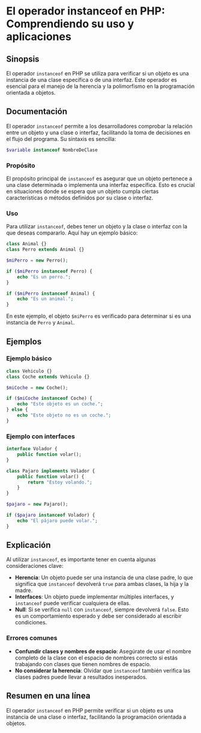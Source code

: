 <!--
Meta Description: # El operador instanceof en PHP: Comprendiendo su uso y aplicaciones ## Sinopsis El operador `instanceof` en PHP se utiliza para verificar si un objet...
Meta Keywords: instanceof, una, objeto, clase, php
-->

# El operador instanceof en PHP: Comprendiendo su uso y aplicaciones

## Sinopsis
El operador `instanceof` en PHP se utiliza para verificar si un objeto es una instancia de una clase específica o de una interfaz. Este operador es esencial para el manejo de la herencia y la polimorfismo en la programación orientada a objetos.

## Documentación
El operador `instanceof` permite a los desarrolladores comprobar la relación entre un objeto y una clase o interfaz, facilitando la toma de decisiones en el flujo del programa. Su sintaxis es sencilla:

```php
$variable instanceof NombreDeClase
```

### Propósito
El propósito principal de `instanceof` es asegurar que un objeto pertenece a una clase determinada o implementa una interfaz específica. Esto es crucial en situaciones donde se espera que un objeto cumpla ciertas características o métodos definidos por su clase o interfaz.

### Uso
Para utilizar `instanceof`, debes tener un objeto y la clase o interfaz con la que deseas compararlo. Aquí hay un ejemplo básico:

```php
class Animal {}
class Perro extends Animal {}

$miPerro = new Perro();

if ($miPerro instanceof Perro) {
    echo "Es un perro.";
}

if ($miPerro instanceof Animal) {
    echo "Es un animal.";
}
```

En este ejemplo, el objeto `$miPerro` es verificado para determinar si es una instancia de `Perro` y `Animal`.

## Ejemplos
### Ejemplo básico
```php
class Vehiculo {}
class Coche extends Vehiculo {}

$miCoche = new Coche();

if ($miCoche instanceof Coche) {
    echo "Este objeto es un coche.";
} else {
    echo "Este objeto no es un coche.";
}
```

### Ejemplo con interfaces
```php
interface Volador {
    public function volar();
}

class Pajaro implements Volador {
    public function volar() {
        return "Estoy volando.";
    }
}

$pajaro = new Pajaro();

if ($pajaro instanceof Volador) {
    echo "El pájaro puede volar.";
}
```

## Explicación
Al utilizar `instanceof`, es importante tener en cuenta algunas consideraciones clave:

- **Herencia**: Un objeto puede ser una instancia de una clase padre, lo que significa que `instanceof` devolverá `true` para ambas clases, la hija y la madre.
- **Interfaces**: Un objeto puede implementar múltiples interfaces, y `instanceof` puede verificar cualquiera de ellas.
- **Null**: Si se verifica `null` con `instanceof`, siempre devolverá `false`. Esto es un comportamiento esperado y debe ser considerado al escribir condiciones.

### Errores comunes
- **Confundir clases y nombres de espacio**: Asegúrate de usar el nombre completo de la clase con el espacio de nombres correcto si estás trabajando con clases que tienen nombres de espacio.
- **No considerar la herencia**: Olvidar que `instanceof` también verifica las clases padres puede llevar a resultados inesperados.

## Resumen en una línea
El operador `instanceof` en PHP permite verificar si un objeto es una instancia de una clase o interfaz, facilitando la programación orientada a objetos.
